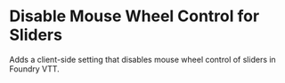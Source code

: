 # Disable Mouse Wheel Control for Sliders

Adds a client-side setting that disables mouse wheel control of sliders in Foundry VTT.
